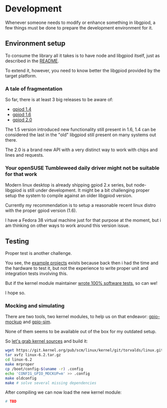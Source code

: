 # Development

Whenever someone needs to modify or enhance something in libgpiod, a few things
must be done to prepare the development environment for it.

## Environment setup

To consume the library all it takes is to have node and libgpiod itself, just as
described in the [README][README].

To extend it, however, you need to know better the libgpiod provided by the
target platform.

### A tale of fragmentation

So far, there is at least 3 big releases to be aware of:

- [gpiod 1.4][gpiod-1.4]
- [gpiod 1.6][gpiod-1.6]
- [gpiod 2.0][gpiod-2.0]

The 1.5 version introduced new functionality still present in 1.6, 1.4 can be
considered the last in the "old" libgpiod still present on many systems out
there.

The 2.0 is a brand new API with a very distinct way to work with chips and lines
and requests.

### Your openSUSE Tumbleweed daily driver might not be suitable for that work

Modern linux desktop is already shipping gpiod 2.x series, but node-libgpiod is
still under development. It might be a bit challenging proper setup the system
to compile against an older libgpiod version.

Currently my recommendation is to setup a reasonable recent linux distro with
the proper gpiod version (1.6).

I have a Fedora 38 virtual machine just for that purpose at the moment, but i am
thinking on other ways to work around this version issue.

## Testing

Proper test is another challenge.

You see, the
[example projects][examples]
exists because back then i had the time and the hardware to test it, but not the
experience to write proper unit and integration tests involving this.

But if the kernel module maintainer [wrote 100% software tests][gpiod-2x-test],
so can we!

I hope so.

### Mocking and simulating

There are two tools, two kernel modules, to help us on that endeavor:
[gpio-mockup][gpio-mockup] and [gpio-sim][gpio-sim].

None of them seems to be available out of the box for my outdated setup.

So [let's grab kernel sources][kernel] and build it:

```bash
wget https://git.kernel.org/pub/scm/linux/kernel/git/torvalds/linux.git/snapshot/linux-6.2.tar.gz
tar xvfz linux-6.2.tar.gz
cd linux-6.2
make mrproper
cp /boot/config-$(uname -r) .config 
echo 'CONFIG_GPIO_MOCKUP=m' >> .config
make oldconfig
make # solve several missing dependencies
```

After compiling we can now load the new kernel module:

```bash
# TBD
```

[README]: ../README.md
[gpiod-1.4]: https://git.kernel.org/pub/scm/libs/libgpiod/libgpiod.git/log/?h=v1.4.x
[gpiod-1.6]: https://git.kernel.org/pub/scm/libs/libgpiod/libgpiod.git/log/?h=v1.6.x
[gpiod-2.0]: https://git.kernel.org/pub/scm/libs/libgpiod/libgpiod.git/log/?h=v2.0.x
[examples]: https://github.com/sombriks/node-libgpiod-examples
[gpiod-2x-test]: https://git.kernel.org/pub/scm/libs/libgpiod/libgpiod.git/tree/tests/gpiod-test.c?h=v2.0.x
[gpio-mockup]: https://docs.kernel.org/admin-guide/gpio/gpio-mockup.html
[gpio-sim]: https://docs.kernel.org/admin-guide/gpio/gpio-sim.html
[kernel]: https://git.kernel.org/pub/scm/linux/kernel/git/torvalds/linux.git/tag/?h=v6.2
